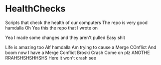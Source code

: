 # HealthChecks
Scripts that check the health of our computers
The repo is very good hamdalla
Oh Yea this the repo that I wrote on

Yea I made some changes and they aren't pulled
Easy shit

Life is amazing too Alf hamdalla
  Am trying to cause a Merge COnflict
  And boom now I have a Merge Conflict
Broski Crash Come on plz
ANOTHE RRAHSHSHSHHSHS
Here it won't crash see
